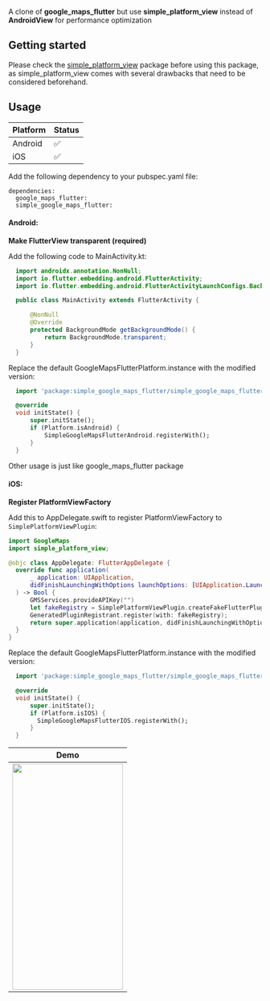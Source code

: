 A clone of **google_maps_flutter** but use **simple_platform_view** instead of **AndroidView** for performance optimization

## Getting started

Please check the [simple_platform_view](https://github.com/XuanTung95/simple_platform_view) package before using this package, as simple_platform_view comes with several drawbacks that need to be considered beforehand.

## Usage

| Platform | Status     |
|----------|------------|
| Android  | 	✅     |
| iOS      | 	✅     |

Add the following dependency to your pubspec.yaml file:

```
dependencies:
  google_maps_flutter:
  simple_google_maps_flutter:
```

#### Android:
**Make FlutterView transparent (required)**

Add the following code to MainActivity.kt:
  ```java
    import androidx.annotation.NonNull;
    import io.flutter.embedding.android.FlutterActivity;
    import io.flutter.embedding.android.FlutterActivityLaunchConfigs.BackgroundMode;

    public class MainActivity extends FlutterActivity {

        @NonNull
        @Override
        protected BackgroundMode getBackgroundMode() {
            return BackgroundMode.transparent;
        }
    }
  ```

Replace the default GoogleMapsFlutterPlatform.instance with the modified version:

  ```dart
    import 'package:simple_google_maps_flutter/simple_google_maps_flutter.dart';

    @override
    void initState() {
        super.initState();
        if (Platform.isAndroid) {
            SimpleGoogleMapsFlutterAndroid.registerWith();
        }
    }
  ```

Other usage is just like google_maps_flutter package

#### iOS:

**Register PlatformViewFactory**

Add this to AppDelegate.swift to register PlatformViewFactory to `SimplePlatformViewPlugin`:
  ```swift
import GoogleMaps
import simple_platform_view;

@objc class AppDelegate: FlutterAppDelegate {
    override func application(
        _ application: UIApplication,
        didFinishLaunchingWithOptions launchOptions: [UIApplication.LaunchOptionsKey: Any]?
    ) -> Bool {
        GMSServices.provideAPIKey("")
        let fakeRegistry = SimplePlatformViewPlugin.createFakeFlutterPluginRegistry(realPluginRegistry: self);
        GeneratedPluginRegistrant.register(with: fakeRegistry);
        return super.application(application, didFinishLaunchingWithOptions: launchOptions)
    }
}
  ```

Replace the default GoogleMapsFlutterPlatform.instance with the modified version:

  ```dart
    import 'package:simple_google_maps_flutter/simple_google_maps_flutter.dart';

    @override
    void initState() {
        super.initState();
        if (Platform.isIOS) {
          SimpleGoogleMapsFlutterIOS.registerWith();
        }
    }
  ```

| Demo                       |
| ------------------------------|
| <img src="https://raw.githubusercontent.com/XuanTung95/simple_google_maps_flutter/master/images/demo.gif" width="220" height="450"> |
